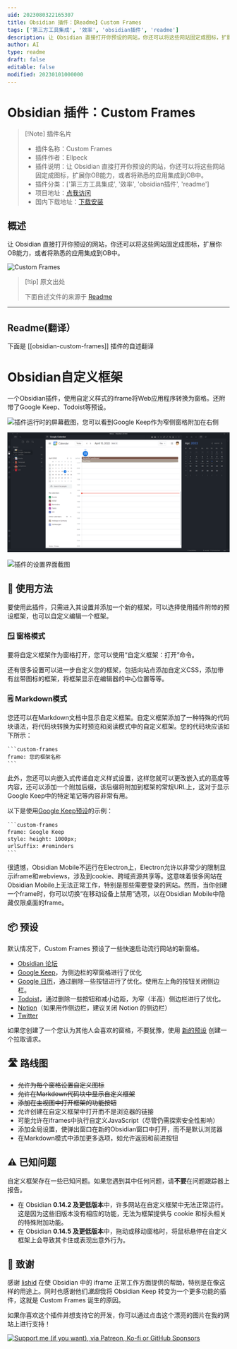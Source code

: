 ```yaml
---
uid: 2023080322165307
title: Obsidian 插件：【Readme】Custom Frames
tags: ['第三方工具集成', '效率', 'obsidian插件', 'readme']
description: 让 Obsidian 直接打开你预设的网站，你还可以将这些网站固定成图标，扩展你OB能力，或者将熟悉的应用集成到OB中。
author: AI
type: readme
draft: false
editable: false
modified: 20230101000000
---
```


# Obsidian 插件：Custom Frames

> [!Note] 插件名片
> - 插件名称：Custom Frames
> - 插件作者：Ellpeck
> - 插件说明：让 Obsidian 直接打开你预设的网站，你还可以将这些网站固定成图标，扩展你OB能力，或者将熟悉的应用集成到OB中。
> - 插件分类：['第三方工具集成', '效率', 'obsidian插件', 'readme']
> - 项目地址：[点我访问](https://github.com/Ellpeck/ObsidianCustomFrames)
> - 国内下载地址：[下载安装](https://pkmer.cn/products/plugin/pluginMarket/?obsidian-custom-frames)

## 概述

让 Obsidian 直接打开你预设的网站，你还可以将这些网站固定成图标，扩展你OB能力，或者将熟悉的应用集成到OB中。

![Custom Frames](https://cdn.pkmer.cn/covers/obsidian-custom-frames.PNG!pkmer)

> [!tip] 原文出处
> 
>下面自述文件的来源于 [Readme](https://ghproxy.net/https://raw.githubusercontent.com/Ellpeck/ObsidianCustomFrames/master/README.md)
> 

---

## Readme(翻译）

下面是 [[obsidian-custom-frames]] 插件的自述翻译


# Obsidian自定义框架
一个Obsidian插件，使用自定义样式的iframe将Web应用程序转换为窗格。还附带了Google Keep、Todoist等预设。

![插件运行时的屏幕截图，您可以看到Google Keep作为窄侧窗格附加在右侧](https://raw.githubusercontent.com/Ellpeck/ObsidianCustomFrames/master/screenshot.png)

![插件运行时的屏幕截图，您可以看到Google日历在中心打开，并且鼠标悬停在相应的功能按钮上](https://raw.githubusercontent.com/Ellpeck/ObsidianCustomFrames/master/screenshot-big.png)

![插件的设置界面截图](https://raw.githubusercontent.com/Ellpeck/ObsidianCustomFrames/master/settings.png)

## 🤔 使用方法
要使用此插件，只需进入其设置并添加一个新的框架，可以选择使用插件附带的预设框架，也可以自定义编辑一个框架。

### 🪟 窗格模式
要将自定义框架作为窗格打开，您可以使用“自定义框架：打开”命令。

还有很多设置可以进一步自定义您的框架，包括向站点添加自定义CSS，添加带有丝带图标的框架，将框架显示在编辑器的中心位置等等。

### 🗒️ Markdown模式
您还可以在Markdown文档中显示自定义框架。自定义框架添加了一种特殊的代码块语法，将代码块转换为实时预览和阅读模式中的自定义框架。您的代码块应该如下所示：
~~~
```custom-frames
frame: 您的框架名称
```
~~~

此外，您还可以向嵌入式传递自定义样式设置，这样您就可以更改嵌入式的高度等内容，还可以添加一个附加后缀，该后缀将附加到框架的常规URL上，这对于显示Google Keep中的特定笔记等内容非常有用。

以下是使用[Google Keep预设](#-presets)的示例：
~~~
```custom-frames
frame: Google Keep
style: height: 1000px;
urlSuffix: #reminders
```
~~~

很遗憾，Obsidian Mobile不运行在Electron上，Electron允许以非常少的限制显示iframe和webviews，涉及到cookie、跨域资源共享等。这意味着很多网站在Obsidian Mobile上无法正常工作，特别是那些需要登录的网站。然而，当你创建一个frame时，你可以切换“在移动设备上禁用”选项，以在Obsidian Mobile中隐藏仅限桌面的frame。

## 📦 预设
默认情况下，Custom Frames 预设了一些快速启动流行网站的新窗格。
- [Obsidian 论坛](https://forum.obsidian.md/)
- [Google Keep](https://keep.google.com)，为侧边栏的窄窗格进行了优化
- [Google 日历](https://calendar.google.com/calendar/u/0/r/day)，通过删除一些按钮进行了优化。使用左上角的按钮关闭侧边栏。
- [Todoist](https://todoist.com)，通过删除一些按钮和减小边距，为窄（半高）侧边栏进行了优化。
- [Notion](https://www.notion.so/)（如果用作侧边栏，建议关闭 Notion 的侧边栏）
- [Twitter](https://twitter.com)

如果您创建了一个您认为其他人会喜欢的窗格，不要犹豫，使用 [新的预设](https://github.com/Ellpeck/ObsidianCustomFrames/blob/master/src/settings.ts#L5) 创建一个拉取请求。

## 🛣️ 路线图
- ~~允许为每个窗格设置自定义图标~~
- ~~允许在Markdown代码块中显示自定义框架~~
- ~~添加在主视图中打开框架的功能按钮~~
- 允许创建在自定义框架中打开而不是浏览器的链接
- 可能允许在iframes中执行自定义JavaScript（尽管仍需探索安全性影响）
- 添加全局设置，使弹出窗口在新的Obsidian窗口中打开，而不是默认浏览器
- 在Markdown模式中添加更多选项，如允许返回和前进按钮

## ⚠️ 已知问题
自定义框架存在一些已知问题。如果您遇到其中任何问题，请**不要**在问题跟踪器上报告。
- 在 Obsidian **0.14.2 及更低版本**中，许多网站在自定义框架中无法正常运行。这是因为这些旧版本没有相应的功能，无法为框架提供与 cookie 和标头相关的特殊附加功能。
- 在 Obsidian **0.14.5 及更低版本**中，拖动或移动窗格时，将鼠标悬停在自定义框架上会导致其卡住或表现出意外行为。

## 🙏 致谢
感谢 [lishid](https://github.com/lishid) 在使 Obsidian 中的 iframe 正常工作方面提供的帮助，特别是在像这样的用途上。同时也感谢他们*激励*我将 Obsidian Keep 转变为一个更多功能的插件，这就是 Custom Frames 诞生的原因。

如果你喜欢这个插件并想支持它的开发，你可以通过点击这个漂亮的图片在我的网站上进行支持！

[![Support me (if you want), via Patreon, Ko-fi or GitHub Sponsors](https://ellpeck.de/res/generalsupport.png)](https://ellpeck.de/support)



